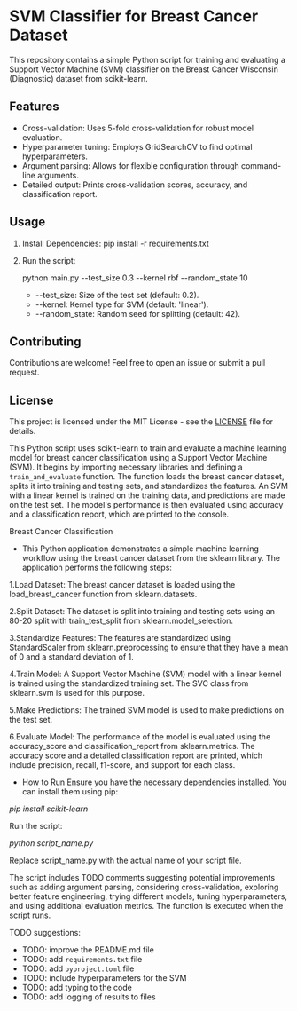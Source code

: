 
# SVM Classifier for Breast Cancer Dataset

This repository contains a simple Python script for training and evaluating a Support Vector Machine (SVM) classifier on the Breast Cancer Wisconsin (Diagnostic) dataset from scikit-learn.

## Features

- Cross-validation: Uses 5-fold cross-validation for robust model evaluation.
- Hyperparameter tuning: Employs GridSearchCV to find optimal hyperparameters.
- Argument parsing:  Allows for flexible configuration through command-line arguments.
- Detailed output:  Prints cross-validation scores, accuracy, and classification report.

## Usage

1. Install Dependencies:
   pip install -r requirements.txt
2. Run the script:
   
   python main.py --test_size 0.3 --kernel rbf --random_state 10
   

   - --test_size: Size of the test set (default: 0.2).
   - --kernel: Kernel type for SVM (default: 'linear').
   - --random_state: Random seed for splitting (default: 42).

## Contributing

Contributions are welcome! Feel free to open an issue or submit a pull request.

## License

This project is licensed under the MIT License - see the [LICENSE](LICENSE) file for details.

This Python script uses scikit-learn to train and evaluate a machine learning model for breast cancer classification using a Support Vector Machine (SVM). It begins by importing necessary libraries and defining a `train_and_evaluate` function. The function loads the breast cancer dataset, splits it into training and testing sets, and standardizes the features. An SVM with a linear kernel is trained on the training data, and predictions are made on the test set. The model's performance is then evaluated using accuracy and a classification report, which are printed to the console. 

Breast Cancer Classification

* This Python application demonstrates a simple machine learning workflow using the breast cancer dataset from the sklearn library. The application performs the following steps:

1.Load Dataset: The breast cancer dataset is loaded using the load_breast_cancer function from sklearn.datasets.

2.Split Dataset: The dataset is split into training and testing sets using an 80-20 split with train_test_split from sklearn.model_selection.

3.Standardize Features: The features are standardized using StandardScaler from sklearn.preprocessing to ensure that they have a mean of 0 and a standard deviation of 1.

4.Train Model: A Support Vector Machine (SVM) model with a linear kernel is trained using the standardized training set. The SVC class from sklearn.svm is used for this purpose.

5.Make Predictions: The trained SVM model is used to make predictions on the test set.

6.Evaluate Model: The performance of the model is evaluated using the accuracy_score and classification_report from sklearn.metrics. The accuracy score and a detailed classification report are printed, which include precision, recall, f1-score, and support for each class.

* How to Run
Ensure you have the necessary dependencies installed. You can install them using pip:

*pip install scikit-learn*

Run the script:

*python script_name.py*

Replace script_name.py with the actual name of your script file.

The script includes TODO comments suggesting potential improvements such as adding argument parsing, considering cross-validation, exploring better feature engineering, trying different models, tuning hyperparameters, and using additional evaluation metrics. The function is executed when the script runs.

TODO suggestions:
* TODO: improve the README.md file
* TODO: add `requirements.txt` file
* TODO: add `pyproject.toml` file
* TODO: include hyperparameters for the SVM
* TODO: add typing to the code
* TODO: add logging of results to files
